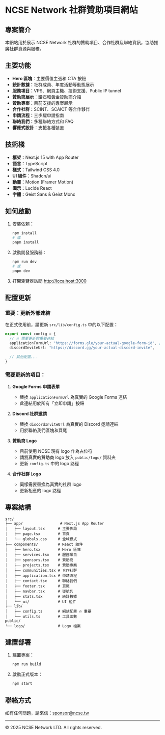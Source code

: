 # NCSE Network 社群贊助項目網站

## 專案簡介

本網站用於展示 NCSE Network 社群的贊助項目、合作社群及聯絡資訊，協助推廣社群資源與服務。

## 主要功能

- **Hero 區塊**：主要價值主張和 CTA 按鈕
- **統計數據**：社群成員、年度活動等動態展示
- **服務項目**：VPS、網頁主機、技術支援、Public IP tunnel
- **贊助商展示**：鑽石和黃金贊助商介紹
- **贊助專案**：目前支援的專案展示
- **合作社群**：SCINT、SCAICT 等合作夥伴
- **申請流程**：三步驟申請指南
- **聯絡我們**：多種聯絡方式和 FAQ
- **響應式設計**：支援各種裝置

## 技術棧

- **框架**：Next.js 15 with App Router
- **語言**：TypeScript
- **樣式**：Tailwind CSS 4.0
- **UI 組件**：Shadcn/ui
- **動畫**：Motion (Framer Motion)
- **圖示**：Lucide React
- **字體**：Geist Sans & Geist Mono

## 如何啟動

1. 安裝依賴：
   ```bash
   npm install
   # 或
   pnpm install
   ```

2. 啟動開發服務器：
   ```bash
   npm run dev
   # 或
   pnpm dev
   ```

3. 打開瀏覽器訪問 [http://localhost:3000](http://localhost:3000)

## 配置更新

### 重要：更新外部連結

在正式使用前，請更新 `src/lib/config.ts` 中的以下配置：

```typescript
export const config = {
  // 🔥 需要更新的重要連結
  applicationFormUrl: "https://forms.gle/your-actual-google-form-id", // Google Forms 申請表單
  discordInviteUrl: "https://discord.gg/your-actual-discord-invite",   // Discord 邀請連結
  
  // 其他配置...
}
```

### 需要更新的項目：

1. **Google Forms 申請表單**
   - 替換 `applicationFormUrl` 為真實的 Google Forms 連結
   - 此連結用於所有「立即申請」按鈕

2. **Discord 社群邀請**
   - 替換 `discordInviteUrl` 為真實的 Discord 邀請連結
   - 用於聯絡我們區塊和頁尾

3. **贊助商 Logo**
   - 目前使用 NCSE 現有 logo 作為占位符
   - 請將真實的贊助商 logo 放入 `public/logo/` 資料夾
   - 更新 `config.ts` 中的 logo 路徑

4. **合作社群 Logo**
   - 同樣需要替換為真實的社群 logo
   - 更新相應的 logo 路徑

## 專案結構

```
src/
├── app/                 # Next.js App Router
│   ├── layout.tsx      # 主要佈局
│   ├── page.tsx        # 首頁
│   └── globals.css     # 全域樣式
├── components/         # React 組件
│   ├── hero.tsx        # Hero 區塊
│   ├── services.tsx    # 服務項目
│   ├── sponsors.tsx    # 贊助商
│   ├── projects.tsx    # 贊助專案
│   ├── communities.tsx # 合作社群
│   ├── application.tsx # 申請流程
│   ├── contact.tsx     # 聯絡我們
│   ├── footer.tsx      # 頁尾
│   ├── navbar.tsx      # 導航列
│   ├── stats.tsx       # 統計數據
│   └── ui/             # UI 組件
├── lib/
│   ├── config.ts       # 網站配置 🔥 重要
│   └── utils.ts        # 工具函數
public/
└── logo/               # Logo 檔案
```

## 建置部署

1. 建置專案：
   ```bash
   npm run build
   ```

2. 啟動正式版本：
   ```bash
   npm start
   ```

## 聯絡方式

如有任何問題，請來信：sponsor@ncse.tw

---

© 2025 NCSE Network LTD. All rights reserved.
